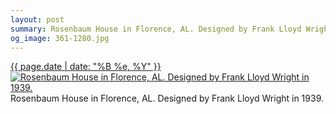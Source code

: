 ```yaml
---
layout: post
summary: Rosenbaum House in Florence, AL. Designed by Frank Lloyd Wright in 1939.
og_image: 361-1280.jpg
---
```


<p>
  <time><a href="/361">{{ page.date | date: "%B %e, %Y" }}</a></time>
  <a href="/361"><img src="{{ site.assets_url }}/361-640.jpg" srcset="{{ site.assets_url }}/361-1280.jpg 1280w, {{ site.assets_url }}/361-960.jpg 960w, {{ site.assets_url }}/361-640.jpg 640w, {{ site.assets_url }}/361-320.jpg 320w" sizes="(min-width: 700px) 50vw, calc(100vw - 2rem)" alt="Rosenbaum House in Florence, AL. Designed by Frank Lloyd Wright in 1939." /></a>
  <span>Rosenbaum House in Florence, AL. Designed by Frank Lloyd Wright in 1939.</span>
</p>
